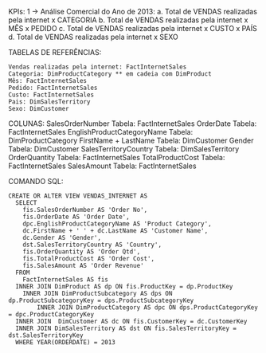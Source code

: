 KPIs:
 	1 -> Análise Comercial do Ano de 2013:
		a. Total de VENDAS realizadas pela internet x CATEGORIA
		b. Total de VENDAS realizadas pela internet x MÊS x PEDIDO
		c. Total de VENDAS realizadas pela internet x CUSTO x PAÍS
		d. Total de VENDAS realizadas pela internet x SEXO

TABELAS DE REFERÊNCIAS:

	Vendas realizadas pela internet: FactInternetSales
	Categoria: DimProductCategory ** em cadeia com DimProduct
	Mês: FactInternetSales
	Pedido: FactInternetSales
	Custo: FactInternetSales
	Pais: DimSalesTerritory
	Sexo: DimCustomer 

COLUNAS:
 	SalesOrderNumber			Tabela: FactInternetSales
	OrderDate				Tabela: FactInternetSales
	EnglishProductCategoryName		Tabela: DimProductCategory
	FirstName + LastName			Tabela: DimCustomer
	Gender					Tabela: DimCustomer
	SalesTerritoryCountry			Tabela: DimSalesTerritory
	OrderQuantity				Tabela: FactInternetSales
	TotalProductCost			Tabela: FactInternetSales
	SalesAmount				Tabela: FactInternetSales


COMANDO SQL:
  
	CREATE OR ALTER VIEW VENDAS_INTERNET AS
	  SELECT
	  	fis.SalesOrderNumber AS 'Order No',
	  	fis.OrderDate AS 'Order Date',
	  	dpc.EnglishProductCategoryName AS 'Product Category',
	  	dc.FirstName + ' ' + dc.LastName AS 'Customer Name',
	  	dc.Gender AS 'Gender',
	  	dst.SalesTerritoryCountry AS 'Country',
	  	fis.OrderQuantity AS 'Order Qtd',
	  	fis.TotalProductCost AS 'Order Cost',
	  	fis.SalesAmount AS 'Order Revenue'
	  FROM
	  	FactInternetSales AS fis
	  INNER JOIN DimProduct AS dp ON fis.ProductKey = dp.ProductKey
	  	INNER JOIN DimProductSubcategory AS dps ON dp.ProductSubcategoryKey = dps.ProductSubcategoryKey
	  		INNER JOIN DimProductCategory AS dpc ON dps.ProductCategoryKey = dpc.ProductCategoryKey
	  INNER JOIN  DimCustomer AS dc ON fis.CustomerKey = dc.CustomerKey
	  INNER JOIN DimSalesTerritory AS dst ON fis.SalesTerritoryKey = dst.SalesTerritoryKey
	  WHERE YEAR(ORDERDATE) = 2013
